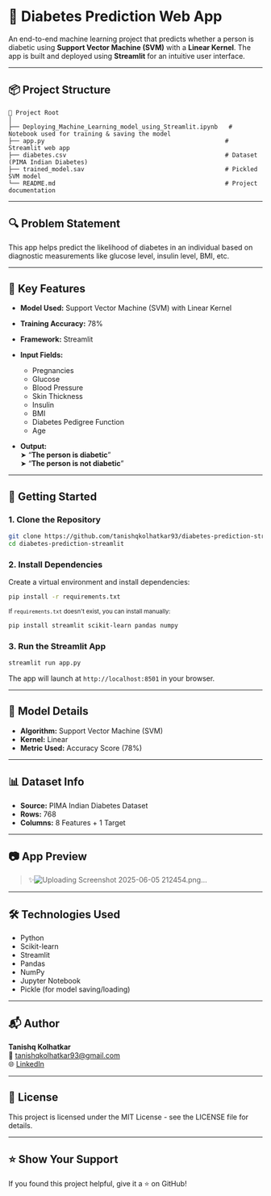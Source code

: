 # 🧠 Diabetes Prediction Web App

An end-to-end machine learning project that predicts whether a person is diabetic using **Support Vector Machine (SVM)** with a **Linear Kernel**. The app is built and deployed using **Streamlit** for an intuitive user interface.

---

## 📦 Project Structure

```
📁 Project Root
│
├── Deploying_Machine_Learning_model_using_Streamlit.ipynb   # Notebook used for training & saving the model
├── app.py                                                  # Streamlit web app
├── diabetes.csv                                            # Dataset (PIMA Indian Diabetes)
├── trained_model.sav                                       # Pickled SVM model
└── README.md                                               # Project documentation
```

---

## 🔍 Problem Statement

This app helps predict the likelihood of diabetes in an individual based on diagnostic measurements like glucose level, insulin level, BMI, etc.

---

## 🎯 Key Features

- **Model Used:** Support Vector Machine (SVM) with Linear Kernel
- **Training Accuracy:** 78%
- **Framework:** Streamlit
- **Input Fields:**
  - Pregnancies
  - Glucose
  - Blood Pressure
  - Skin Thickness
  - Insulin
  - BMI
  - Diabetes Pedigree Function
  - Age

- **Output:**  
  ➤ “**The person is diabetic**”  
  ➤ “**The person is not diabetic**”

---

## 🚀 Getting Started

### 1. Clone the Repository

```bash
git clone https://github.com/tanishqkolhatkar93/diabetes-prediction-streamlit.git
cd diabetes-prediction-streamlit
```

### 2. Install Dependencies

Create a virtual environment and install dependencies:

```bash
pip install -r requirements.txt
```

<sub>If `requirements.txt` doesn't exist, you can install manually:</sub>

```bash
pip install streamlit scikit-learn pandas numpy
```

### 3. Run the Streamlit App

```bash
streamlit run app.py
```

The app will launch at `http://localhost:8501` in your browser.

---

## 🧠 Model Details

- **Algorithm:** Support Vector Machine (SVM)
- **Kernel:** Linear
- **Metric Used:** Accuracy Score (78%)

---

## 📊 Dataset Info

- **Source:** PIMA Indian Diabetes Dataset
- **Rows:** 768
- **Columns:** 8 Features + 1 Target

---

## 📷 App Preview

> ✨![Uploading Screenshot 2025-06-05 212454.png…]()


---

## 🛠 Technologies Used

- Python
- Scikit-learn
- Streamlit
- Pandas
- NumPy
- Jupyter Notebook
- Pickle (for model saving/loading)

---

## 📬 Author

**Tanishq Kolhatkar**  
📧 tanishqkolhatkar93@gmail.com  
🌐 [LinkedIn](https://www.linkedin.com/in/tanishq93/) 

---

## 📃 License

This project is licensed under the MIT License - see the LICENSE file for details.

---

## ⭐️ Show Your Support

If you found this project helpful, give it a ⭐ on GitHub!
